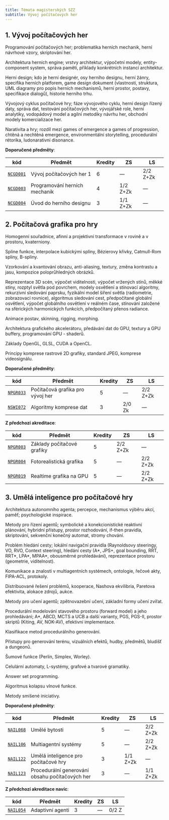 ```yaml
---
title: Témata magisterských SZZ
subtitle: Vývoj počítačových her
---
```



## 1. Vývoj počítačových her

Programování počítačových her; problematika herních mechanik, herní návrhové vzory, skriptování her.

Architektura herních engine; vrstvy architektur, výpočetní modely, entity-component system, správa paměti, příklady konkrétních instancí architektur.

Herní design; kdo je herní designér, osy herního designu, herní žánry, specifika herních platforem, game design dokument (vlastnosti, struktura, UML diagramy pro popis herních mechanismů, herní prostor, postavy, specifikace dialogů), historie herního trhu.

Vývojový cyklus počítačové hry; fáze vývojového cyklu, herní design řízený daty, správa dat, testování počítačových her, vývojářské role, herní analytiky, vodopádový model a agilní metodiky návrhu her, obchodní modely komercializace her.

Narativita a hry; rozdíl mezi games of emergence a games of progression, chtěná a nechtěná emergence, environmentální storytelling, procedurální rétorika, ludonarativní disonance.

**Doporučené předměty**:

| **kód**                                                      | **Předmět**                   | **Kredity** | **ZS**   | **LS**   |
| ------------------------------------------------------------ | ----------------------------- | ----------- | -------- | -------- |
| [`NCGD001`](http://is.cuni.cz/studium/garantlink.php?glogin=false&gmodul=predmety&gscript=redir.php&redir=predmet&kod=NCGD001) | Vývoj počítačových her 1      | 6           | —        | 2/2 Z+Zk |
| [`NCGD003`](http://is.cuni.cz/studium/garantlink.php?glogin=false&gmodul=predmety&gscript=redir.php&redir=predmet&kod=NCGD003) | Programování herních mechanik | 4           | 1/2 Z+Zk | —        |
| [`NCGD004`](http://is.cuni.cz/studium/garantlink.php?glogin=false&gmodul=predmety&gscript=redir.php&redir=predmet&kod=NCGD004) | Úvod do herního designu       | 3           | 1/1 Z+Zk | —        |

## 2. Počítačová grafika pro hry

Homogenní souřadnice, afinní a projektivní transformace v rovině a v prostoru, kvaterniony.

Spline funkce, interpolace kubickými spliny, Bézierovy křivky, Catmull-Rom spliny, B-spliny.

Vzorkování a kvantování obrazu, anti-aliasing, textury, změna kontrastu a jasu, kompozice poloprůhledných obrázků.

Reprezentace 3D scén, výpočet viditelnosti, výpočet vržených stínů, měkké stíny, rozptyl světla pod povrchem, modely osvětlení a stínovací algoritmy, rekurzivní sledování paprsku, fyzikální model šíření světla (radiometrie, zobrazovací rovnice), algoritmus sledování cest, předpočítané globální osvětlení, výpočet globálního osvětlení v reálném čase, stínování založené na sférických harmonických funkcích, předpočítaný přenos radiance.

Animace postav, skinning, rigging, morphing.

Architektura grafického akcelerátoru, předávání dat do GPU, textury a GPU buffery, programování GPU - shaderů.

Základy OpenGL, GLSL, CUDA a OpenCL.

Principy komprese rastrové 2D grafiky, standard JPEG, komprese videosignálu.

**Doporučené předměty**:

| **kód**                                                      | **Předmět**                      | **Kredity** | **ZS** | **LS**   |
| ------------------------------------------------------------ | -------------------------------- | ----------- | ------ | -------- |
| [`NPGR033`](http://is.cuni.cz/studium/garantlink.php?glogin=false&gmodul=predmety&gscript=redir.php&redir=predmet&kod=NPGR033) | Počítačová grafika pro vývoj her | 5           | —      | 2/2 Z+Zk |
| [`NSWI072`](http://is.cuni.cz/studium/garantlink.php?glogin=false&gmodul=predmety&gscript=redir.php&redir=predmet&kod=NSWI072) | Algoritmy komprese dat           | 3           | 2/0 Zk | —        |

**Z předchozí akreditace**:

| **kód**                                                      | **Předmět**                | **Kredity** | **ZS**   | **LS**   |
| ------------------------------------------------------------ | -------------------------- | ----------- | -------- | -------- |
| [`NPGR003`](http://is.cuni.cz/studium/garantlink.php?glogin=false&gmodul=predmety&gscript=redir.php&redir=predmet&kod=NPGR003) | Základy počítačové grafiky | 5           | 2/2 Z+Zk | —        |
| [`NPGR004`](http://is.cuni.cz/studium/garantlink.php?glogin=false&gmodul=predmety&gscript=redir.php&redir=predmet&kod=NPGR004) | Fotorealistická grafika    | 5           | —        | 2/2 Z+Zk |
| [`NPGR019`](http://is.cuni.cz/studium/garantlink.php?glogin=false&gmodul=predmety&gscript=redir.php&redir=predmet&kod=NPGR019) | Realtime grafika na GPU    | 5           | —        | 2/2 Z+Zk |

## 3. Umělá inteligence pro počítačové hry

Architektura autonomního agenta; percepce, mechanismus výběru akcí, paměť; psychologické inspirace.

Metody pro řízení agentů; symbolické a konekcionistické reaktivní plánování, hybridní přístupy, prostor rozhodování, if-then pravidla, skriptování, sekvenční konečný automat, stromy chování.

Problém hledání cesty; lokální navigační pravidla (Raynoldsovy steeringy, VO, RVO, Context steering), hledání cesty (A\*, JPS+, goal bounding, RRT, RRT\*, LPA\*, MPAA\*, obousměrné prohledávání), reprezentace prostoru (geometrie, viditelnost).

Komunikace a znalosti v multiagentních systémech, ontologie, řečové akty, FIPA-ACL, protokoly.

Distribuované řešení problémů, kooperace, Nashova ekvilibria, Paretova efektivita, alokace zdrojů, aukce.

Metody pro učení agentů; zpětnovazební učení, základní formy učení zvířat.

Procedurální modelování stavového prostoru (forward model) a jeho prohledávání; A\*, ABCD, MCTS a UCB a další varianty, PGS, PGS-II, prostor skriptů (Kiting, AV, NOK-AV), efektivní implementace.

Klasifikace metod procedurálního generování.

Přístupy pro generování terénu, vizuálních efektů, hudby, předmětů, bludišť a dungeonů.

Šumové funkce (Perlin, Simplex, Worley).

Celulární automaty, L-systémy, grafové a tvarové gramatiky.

Answer set programming. 

Algoritmus kolapsu vlnové funkce. 

Metody smíšené iniciativy.

**Doporučené předměty**:

| **kód**                                                      | **Předmět**                                     | **Kredity** | **ZS**   | **LS**   |
| ------------------------------------------------------------ | ----------------------------------------------- | ----------- | -------- | -------- |
| [`NAIL068`](http://is.cuni.cz/studium/garantlink.php?glogin=false&gmodul=predmety&gscript=redir.php&redir=predmet&kod=NAIL068) | Umělé bytosti                                   | 5           | —        | 2/2 Z+Zk |
| [`NAIL106`](http://is.cuni.cz/studium/garantlink.php?glogin=false&gmodul=predmety&gscript=redir.php&redir=predmet&kod=NAIL106) | Multiagentní systémy                            | 5           | —        | 2/2 Z+Zk |
| [`NAIL122`](http://is.cuni.cz/studium/garantlink.php?glogin=false&gmodul=predmety&gscript=redir.php&redir=predmet&kod=NAIL122) | Umělá inteligence pro počítačové hry            | 3           | 1/1 Z+Zk | —        |
| [`NAIL123`](http://is.cuni.cz/studium/garantlink.php?glogin=false&gmodul=predmety&gscript=redir.php&redir=predmet&kod=NAIL123) | Procedurální generování obsahu počítačových her | 3           | —        | 1/1 Z+Zk |

**Z předchozí akreditace navíc**:

| **kód**                                                      | **Předmět**      | **Kredity** | **ZS** | **LS** |
| ------------------------------------------------------------ | ---------------- | ----------- | ------ | ------ |
| [`NAIL054`](http://is.cuni.cz/studium/garantlink.php?glogin=false&gmodul=predmety&gscript=redir.php&redir=predmet&kod=NAIL054) | Adaptivní agenti | 3           | —      | 0/2 Z  |